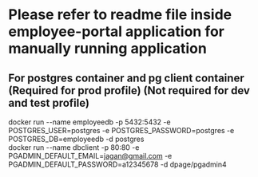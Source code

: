 # Please refer to readme file inside employee-portal application for manually running application

## For postgres container and pg client container (Required for prod profile) (Not required for dev and test profile)
docker run --name employeedb -p 5432:5432 -e POSTGRES_USER=postgres -e POSTGRES_PASSWORD=postgres -e POSTGRES_DB=employeedb -d postgres<br>
docker run --name dbclient -p 80:80 -e PGADMIN_DEFAULT_EMAIL=jagan@gmail.com -e PGADMIN_DEFAULT_PASSWORD=a12345678 -d dpage/pgadmin4
